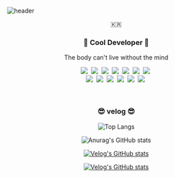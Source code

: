 ![header](https://capsule-render.vercel.app/api?type=soft&color=auto&height=150&section=header&text=NEOTheOne90&fontSize=70&animation=twinkling)

<p align="center">🇰🇷</p>

<h3 align="center"> 🚀 Cool Developer 🚀</h3>

<p align="center"> The body can't live without the mind </p>

<p align="center">
  <img src="https://img.shields.io/badge/Python-3766AB?style=flat-square&logo=Python&logoColor=white"/></a>&nbsp 
  <img src="https://img.shields.io/badge/Java-007396?style=flat-square&logo=Java&logoColor=white"/></a>&nbsp 
  <img src="https://img.shields.io/badge/C++-00599C?style=flat-square&logo=C%2B%2B&logoColor=white"/></a>&nbsp 
  <img src="https://img.shields.io/badge/C-A8B9CC?style=flat-square&logo=C&logoColor=white"/></a>&nbsp 
  <img src="https://img.shields.io/badge/Javascript-ffb13b?style=flat-square&logo=javascript&logoColor=white"/></a>&nbsp 
  <img src="https://img.shields.io/badge/css-1572B6?style=flat-square&logo=css3&logoColor=white"/></a>&nbsp 
  <img src="https://img.shields.io/badge/Go-11B48A?style=flat-square&logo=Go&logoColor=white"/></a>&nbsp 
  <br>
  <img src="https://img.shields.io/badge/SpringBoot-6DB33F?style=flat-square&logo=Spring&logoColor=white"/></a>&nbsp 
  <img src="https://img.shields.io/badge/Django-092E20?style=flat-square&logo=Django&logoColor=white"/></a>&nbsp 
  <img src="https://img.shields.io/badge/Mysql-E6B91E?style=flat-square&logo=MySql&logoColor=white"/></a>&nbsp 
  <img src="https://img.shields.io/badge/HyperledgerFabric-DB3552?style=flat-square&logo=Hulu&logoColor=white"/></a>&nbsp 
  <img src="https://img.shields.io/badge/aws-333664?style=flat-square&logo=amazon-aws&logoColor=white"/></a>&nbsp 
  <img src="https://img.shields.io/badge/elasticsearch-005571?style=flat-square&logo=elasticsearch&logoColor=white"/></a>&nbsp 
</p>

<br>

<h3 align="center"> 😎 velog 😎 </h3>

<div align="center" style="text-align:center">
   
  ![Top Langs](https://github-readme-stats.vercel.app/api/top-langs/?username=NEOTheOne90&layout=compact&theme=tokyonight)
  
  ![Anurag's GitHub stats](https://github-readme-stats.vercel.app/api?username=NEOTheOne90&show_icons=true&theme=vue-dark)
  
  [![Velog's GitHub stats](https://velog-readme-stats.vercel.app/api?name=neotheone90&tag=js)](https://velog.io/@neotheone90)
  
  [![Velog's GitHub stats](https://velog-readme-stats.vercel.app/api?name=neotheone90)](https://velog.io/@neotheone90)
  
   </div>

  
